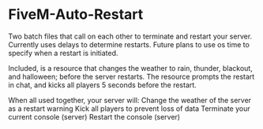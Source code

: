 # FiveM-Auto-Restart
Two batch files that call on each other to terminate and restart your server.
Currently uses delays to determine restarts. Future plans to use os time to specify when a restart is initiated. 

Included, is a resource that changes the weather to rain, thunder, blackout, and halloween; before the server restarts.
The resource prompts the restart in chat, and kicks all players 5 seconds before the restart.

When all used together, your server will:
Change the weather of the server as a restart warning
Kick all players to prevent loss of data
Terminate your current console (server)
Restart the console (server)
